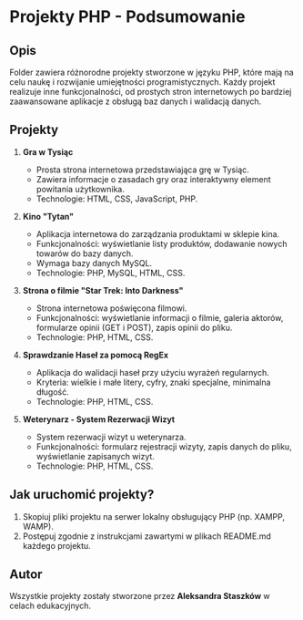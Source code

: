 # Projekty PHP - Podsumowanie

## Opis

Folder zawiera różnorodne projekty stworzone w języku PHP, które mają na celu naukę i rozwijanie umiejętności programistycznych. Każdy projekt realizuje inne funkcjonalności, od prostych stron internetowych po bardziej zaawansowane aplikacje z obsługą baz danych i walidacją danych.

## Projekty

1. **Gra w Tysiąc**

   - Prosta strona internetowa przedstawiająca grę w Tysiąc.
   - Zawiera informacje o zasadach gry oraz interaktywny element powitania użytkownika.
   - Technologie: HTML, CSS, JavaScript, PHP.

2. **Kino "Tytan"**

   - Aplikacja internetowa do zarządzania produktami w sklepie kina.
   - Funkcjonalności: wyświetlanie listy produktów, dodawanie nowych towarów do bazy danych.
   - Wymaga bazy danych MySQL.
   - Technologie: PHP, MySQL, HTML, CSS.

3. **Strona o filmie "Star Trek: Into Darkness"**

   - Strona internetowa poświęcona filmowi.
   - Funkcjonalności: wyświetlanie informacji o filmie, galeria aktorów, formularze opinii (GET i POST), zapis opinii do pliku.
   - Technologie: PHP, HTML, CSS.

4. **Sprawdzanie Haseł za pomocą RegEx**

   - Aplikacja do walidacji haseł przy użyciu wyrażeń regularnych.
   - Kryteria: wielkie i małe litery, cyfry, znaki specjalne, minimalna długość.
   - Technologie: PHP, HTML, CSS.

5. **Weterynarz - System Rezerwacji Wizyt**
   - System rezerwacji wizyt u weterynarza.
   - Funkcjonalności: formularz rejestracji wizyty, zapis danych do pliku, wyświetlanie zapisanych wizyt.
   - Technologie: PHP, HTML, CSS.

## Jak uruchomić projekty?

1. Skopiuj pliki projektu na serwer lokalny obsługujący PHP (np. XAMPP, WAMP).
2. Postępuj zgodnie z instrukcjami zawartymi w plikach README.md każdego projektu.

## Autor

Wszystkie projekty zostały stworzone przez **Aleksandra Staszków** w celach edukacyjnych.
